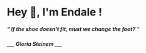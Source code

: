 <h1 title="head"> Hey 👋, I'm Endale !</h1>

**<h5><i>" If the shoe doesn't fit, must we change the foot? "</i></h5>**

*<b>___ Gloria Steinem ___</b>*
